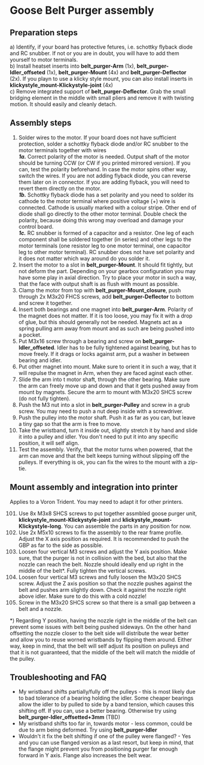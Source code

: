 # Goose Belt Purger assembly

## Preparation steps
a) Identify, if your board has protective fetures, i.e. schottky flyback diode and RC snubber. If not or you are in doubt, you will have to add them yourself to motor terminals.  
b) Install heatset inserts into **belt_purger-Arm** (1x), **belt_purger-Idler_offseted** (1x), **belt_purger-Mount** (4x) and **belt_purger-Deflector** (2x). If you playn to use a klicky style mount, you can also install inserts in **klickystyle_mount-Klickystyle-joint** (4x)  
c) Remove integrated support of **belt_purger-Deflector**. Grab the small bridging element in the middle with small pliers and remove it with twisting motion. It should easily and cleanly detach.   

## Assembly steps
1. Solder wires to the motor. If your board does not have sufficient protection, solder a schottky flyback diode and/or RC snubber to the motor terminals together with wires  
  **_1a._** Correct polarity of the motor is needed. Output shaft of the motor should be turning CCW (or CW if you printed mirrored version). If you can, test the polarity beforehand. In case the motor spins other way, switch the wires. If you are not adding flyback diode, you can reverse them later on in connector. If you are adding flyback, you will need to revert them directly on the motor.  
  **_1b._** Schottky flyback diode has a set polarity and you need to solder its cathode to the motor terminal where positive voltage (+) wire is connected. Cathode is usually marked with a colour stripe. Other end of diode shall go directly to the other motor terminal. Double check the polarity, because doing this wrong may overload and damage your control board.  
  **_1c._** RC snubber is formed of a capacitor and a resistor. One leg of each component shall be soldered together (in series) and other legs to the motor terminals (one resistor leg to one motor terminal, one capacitor leg to other motor terminal). RC snubber does not have set polarity and it does not matter which way around do you solder it.  
2. Insert the motor to a slot in **belt_purger-Mount**. It should fit tightly, but not deform the part. Depending on your gearbox configuration you may have some play in axial direction. Try to place your motor in such a way, that the face with output shaft  is as flush with mount as possible.  
3. Clamp the motor from top with **belt_purger-Mount_closure**, push through 2x M3x20 FHCS screws, add **belt_purger-Deflector** to bottom and screw it together.  
4. Insert both bearings and one magnet into **belt_purger-Arm**. Polarity of the magnet does not matter. If it is too loose, you may fix it with a drop of glue, but this should generally not be needed. Magnets act as a spring pulling arm away from mount and as such are being pushed into a pocket.  
5. Put M3x16 screw through a bearing and screw on **belt_purger-Idler_offseted**. Idler has to be fully tightened against bearing, but has to move freely. If it drags or locks against arm, put a washer in between bearing and idler.  
6. Put other magnet into mount. Make sure to orient it in such a way, that it will repulse the magnet in Arm, when they are faced aginst each other.  
7. Slide the arm into t motor shaft, through the other bearing. Make sure the arm can freely move up and down and that it gets pushed away from mount by magnets. Secure the arm to mount with M3x20 SHCS screw (do not fully tighten).  
8. Push the M3 nut into a slot in **belt_purger-Pulley** and screw in a grub screw. You may need to push a nut deep inside with a screwdriver.  
9. Push the pulley into the motor shaft. Push it as far as you can, but leave a tiny gap so that the arm is free to move.  
10. Take the wristband, turn it inside out, slightly stretch it by hand and slide it into a pulley and idler. You don't need to put it into any specific position, it will self align.  
11. Test the assembly. Verify, that the motor turns when powered, that the arm can move and that the belt keeps turning without slipping off the pulleys. If everything is ok, you can fix the wires to the mount with a zip-tie.  

## Mount assembly and integration into printer
Applies to a Voron Trident. You may need to adapt it for other printers.  
  
101. Use 8x M3x8 SHCS screws to put together assmbled goose purger unit, **klickystyle_mount-Klickystyle-joint** and **klickystyle_mount-Klickystyle-long**. You can assemble the parts in any position for now.  
102. Use 2x M5x10 screws to fix the assembly to the rear frame profile. Adjust the X axis position as required. It is recommended to push the GBP as far to the side as possible.  
103. Loosen four vertical M3 screws and adjust the Y axis position. Make sure, that the purger is not in collision with the bed, but also that the nozzle can reach the belt. Nozzle should ideally end up right in the middle of the belt*. Fully tighten the vertical screws.
104. Loosen four vertical M3 screws and fully loosen the M3x20 SHCS screw. Adjust the Z axis position so that the nozzle pushes against the belt and pushes arm slightly down. Check it against the nozzle right above idler. Make sure to do this with a cold nozzle!
105. Screw in the M3x20 SHCS screw so that there is a small gap between a belt and a nozzle.

*) Regarding Y position, having the nozzle right in the middle of the belt can prevent some issues with belt being pushed sideways. On the other hand offsetting the nozzle closer to the belt side will distribute the wear better and allow you to reuse worned wristbands by flipping them around. Either way, keep in mind, that the belt will self adjust its position on pulleys and that it is not guaranteed, that the middle of the belt will match the middle of the pulley.  

## Troubleshooting and FAQ
- My wristband shifts partially/fully off the pulleys - this is most likely due to bad tolerance of a bearing holding the idler. Some cheaper bearings allow the idler to by pulled to side by a band tension, which causes this shifting off. If you can, use a better bearing. Otherwise try using **belt_purger-Idler_offsetted+3mm** (TBD)  
- My wristband shifts too far in, towards motor - less common, could be due to arm being deformed. Try using **belt_purger-Idler**
- Wouldn't it fix the belt shifting if one of the pulley were flanged? - Yes and you can use flanged version as a last resort, but keep in mind, that the flange might prevent you from positioning purger far enough forward in Y axis. Flange also increases the belt wear.
